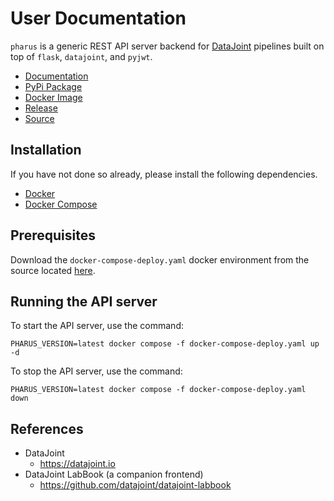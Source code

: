 # User Documentation

`pharus` is a generic REST API server backend for
[DataJoint](https://datajoint.io) pipelines built on top of `flask`,
`datajoint`, and `pyjwt`.

- [Documentation](https://datajoint.github.io/pharus)
- [PyPi Package](https://pypi.org/project/pharus/)
- [Docker Image](https://hub.docker.com/r/datajoint/pharus)
- [Release](https://github.com/datajoint/pharus/releases/latest)
- [Source](https://github.com/datajoint/pharus)

## Installation

If you have not done so already, please install the following
dependencies.

- [Docker](https://docs.docker.com/get-docker/)
- [Docker Compose](https://docs.docker.com/compose/install/)

## Prerequisites

Download the `docker-compose-deploy.yaml` docker environment from the
source located
[here](https://github.com/datajoint/pharus/releases/latest/download/docker-compose-deploy.yaml).

## Running the API server

To start the API server, use the command:

```console
PHARUS_VERSION=latest docker compose -f docker-compose-deploy.yaml up -d
```

To stop the API server, use the command:

```console
PHARUS_VERSION=latest docker compose -f docker-compose-deploy.yaml down
```

## References

- DataJoint
  - <https://datajoint.io>
- DataJoint LabBook (a companion frontend)
  - <https://github.com/datajoint/datajoint-labbook>
